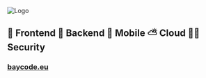 ![Logo](https://media-exp1.licdn.com/dms/image/C4E1BAQFzILIJzXXZVA/company-background_10000/0/1605470740328?e=1606852800&v=beta&t=71JX8DPMkOSd2nAMcOB52tnpUMhvlOjiijIWWLS7Qhc "Logo")

## 🍎 Frontend 🍏 Backend 📱 Mobile ⛅️ Cloud 👮🏻 Security

### [baycode.eu](https://baycode.eu)
